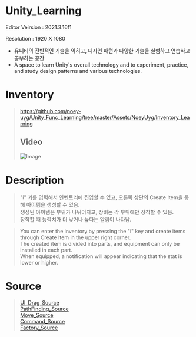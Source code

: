 # Unity_Learning
Editor Veirsion : 2021.3.16f1

Resolution : 1920 X 1080

- 유니티의 전반적인 기술을 익히고, 디자인 패턴과 다양한 기술을 실험하고 연습하고 공부하는 공간
- A space to learn Unity's overall technology and to experiment, practice, and study design patterns and various technologies.

# Inventory
> https://github.com/noey-uyg/Unity_Func_Learning/tree/master/Assets/NoeyUyg/Inventory_Learning
> 
> ## Video
> ![Image](https://github.com/user-attachments/assets/d5181fb3-c133-41dc-b594-c64671c538db)

# Description
> "i" 키를 입력해서 인벤토리에 진입할 수 있고, 오른쪽 상단의 Create Item을 통해 아이템을 생성할 수 있음. <br/>
> 생성된 아이템은 부위가 나뉘어지고, 장비는 각 부위에만 장착할 수 있음. <br/>
> 장착할 때 능력치가 더 낮거나 높다는 알림이 나타남. <br/>


> You can enter the inventory by pressing the "i" key and create items through Create Item in the upper right corner. <br/>
> The created item is divided into parts, and equipment can only be installed in each part. <br/>
> When equipped, a notification will appear indicating that the stat is lower or higher. <br/>

# Source
> [UI_Drag_Source](https://github.com/noey-uyg/Unity_Func_Learning/tree/master/Assets/NoeyUyg/UI_Drag_Learning)<br/>
> [PathFinding_Source](https://github.com/noey-uyg/Unity_Func_Learning/tree/master/Assets/NoeyUyg/PathFinding) <br/>
> [Move_Source](https://github.com/noey-uyg/Unity_Func_Learning/tree/master/Assets/NoeyUyg/Move_Learning) <br/>
> [Command_Source](https://github.com/noey-uyg/Unity_Func_Learning/tree/master/Assets/NoeyUyg/DesignPattern/Command) <br/>
> [Factory_Source](https://github.com/noey-uyg/Unity_Func_Learning/tree/master/Assets/NoeyUyg/DesignPattern/Factory) <br/>